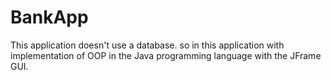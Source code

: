 # BankApp
This application doesn't use a database. so in this application with implementation of OOP in the Java programming language with the JFrame GUI.
